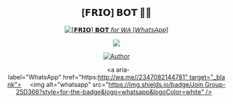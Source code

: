 <div align="center">

## [𝗙𝗥𝗜𝗢] 𝗕𝗢𝗧 👾🎲
<p align="center">

<a href="#"><img title="[𝗙𝗥𝗜𝗢] 𝗕𝗢𝗧 𝘧𝘰𝘳 𝘞𝘈 [𝘞𝘩𝘢𝘵𝘴𝘈𝘱𝘱]" src="https://img.shields.io/badge/ [𝗙𝗥𝗜𝗢] 𝗕𝗢𝗧 𝘧𝘰𝘳 𝘞𝘈.-red?colorA=%23ff0000&colorB=%23ff0000&style=for-the-badge"></a> 
 </p>

 <img src="https://encrypted-tbn0.gstatic.com/images?q=tbn:ANd9GcRJKxqdO_17Mq-vT85p-gBbrclHS1ooxHpLwQ&usqp=CAU">

 
 
 
 
 <p align="center">
 <a href="https://github.com/Friomademyday"><img title="Author" src="https://img.shields.io/badge/Author-FRIO-red.svg?style=for-the-badge&logo=github"></a>

  
  <a aria-label="WhatsApp" href="https:http://wa.me//2347082144781" target="_blank"> 
     <img alt="whatsapp" src="https://img.shields.io/badge/Join Group-25D366?style=for-the-badge&logo=whatsapp&logoColor=white" /> 
   </a>
